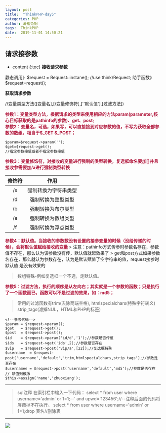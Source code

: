 ```yaml
---
layout: post
title:  "ThinkPHP-day5"
categories: PHP
author: 滑稽兔啊
tags:  ThinkPHP
date:  2019-11-01 14:50:21
---
```




## 请求接参数











* content
{:toc}
**接收请求参数**

静态调用》$request = Request::instane(); //use think\Request;
助手函数》$request=request();

**获取请求参数**

//变量类型方法([变量名],[/变量修饰符],['‘默认值'],[过滤方法])

<span style="color:#B1173C;font-weight:bold;">
参数1：变量类型方法，根据请求的类型来使用相应的方法param(parameter,核心目标获取的是pathinfo的参数)、get、post;<br>
参数2：变量名，可选，如果写，可以直接接到对应参数的值，不写为获取全部参数的数组，相当于$_GET  $_POST；
</span>

```html
$param=$request->param('');
$get=$request->get();
//指定参数接值或者不指定参数接值
```
<span style="color:#B1173C;font-weight:bold;">
参数3：变量修饰符，对接收的变量进行强制的类型转换，复选框命名要加[]并且接收参需要加/a进行强制类型转换
</span>

| 修饰符 |         作用         |
| :----: | :------------------: |
|   /s   | 强制转换为字符串类型 |
|   /d   |  强制转换为整型类型  |
|   /b   |  强制转换为布尔类型  |
|   /a   |  强制转换为数组类型  |
|   /f   |  强制转换为浮点类型  |

<span style="color:#B1173C;font-weight:bold;">
参数4：默认值。当接收的参数数没有设置的接参变量的时候（没给传递的时候），会将默认值赋给接收的变量
</span>
> 注意：pathinfo方式传参时参数名存在，参数值不存在，那么认为该参数没有传，默认值就起效果了
> get和post方式如果参数名存在，那么就认为参数存在，认为是默认赋值了空字符串的值，request接参时默认值 是没有效果的

> 数组特殊-例如复选框一个不选，走默认值。

<span style="color:#B1173C;font-weight:bold;">
参数5：过滤方法，执行的顺序是从左向右；其实就是一个参数的函数；只是执行了一个函数而已，函数可以不是过滤的效果，如：md5；
</span>

>常用的过滤函数有trim(去除两端空格),
>htmlspecialchars(特殊字符转义)
>strip_tags(滤掉NUL，HTML和PHP的标签)

```php+HTML
<!--参考代码-->
$param = $request->param();
$get   = $request->get();
$post  = $request->post();
$id    = $request->param('id/d','1');//参数是否传值
$ids   = $request->get('ids',2);//参数是否存在
$vip   = $request->post('vip/a',[22]);//复选框特殊
$username  = $request-post('username','default','trim,htmlspecialchars,strip_tags');//参数是否存在
$usernamee = $request->post('username','default','md5');//参数是否存在
// 赋值到模版
$this->assign('name','zhuoxiang');
```



-----

> sql注释
> 在索引栏中输入一下代码：
>select * from user where username='admin' or 1=1;--' and upwd='123456';//--注释后面的代码将屏蔽掉不在执行。
>select * from user where username='admin' or 1=1;drop 表名//删除表

-----

![](https://timgsa.baidu.com/timg?image&quality=80&size=b9999_10000&sec=1572600887329&di=e4b3e049453205489866a6d2fb46d174&imgtype=0&src=http%3A%2F%2Fimg.mp.itc.cn%2Fupload%2F20170220%2F46becb84e4eb4aae94260f6eb6a5eeaf.jpg)
